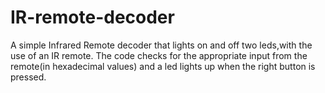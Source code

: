 # IR-remote-decoder
A simple Infrared Remote decoder that lights on and off two leds,with the use of an IR remote.
The code checks for the appropriate input from the remote(in hexadecimal values) and a led lights up when the right button is pressed.
